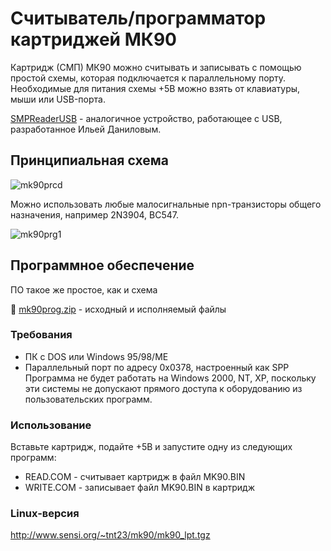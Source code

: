 # Считыватель/программатор картриджей МК90
Картридж (СМП) МК90 можно считывать и записывать с помощью простой схемы, которая подключается к параллельному порту. Необходимые для питания схемы +5В можно взять от клавиатуры, мыши или USB-порта.

[SMPReaderUSB](http://mk90.blogspot.com/search/label/%D0%A1%D0%9C%D0%9F) - аналогичное устройство, работающее с USB, разработанное Ильей Даниловым.

## Принципиальная схема
![mk90prcd](https://user-images.githubusercontent.com/102995285/163765232-e12bb956-ce9a-4ba1-8d2f-5b58f0b9fb18.png)

Можно использовать любые малосигнальные npn-транзисторы общего назначения, например 2N3904, BC547.

![mk90prg1](https://user-images.githubusercontent.com/102995285/163765237-fe564d27-0a90-4c18-bc14-b08b679b169a.jpg)
## Программное обеспечение
ПО такое же простое, как и схема

💾 [mk90prog.zip](https://github.com/Yprits/MK90/files/8503969/mk90prog.zip) - исходный и исполняемый файлы
### Требования
- ПК с DOS или Windows 95/98/ME
- Параллельный порт по адресу 0x0378, настроенный как SPP
Программа не будет работать на Windows 2000, NT, XP, поскольку эти системы не допускают прямого доступа к оборудованию из пользовательских программ.
### Использование
Вставьте картридж, подайте +5В и запустите одну из следующих программ:
- READ.COM - считывает картридж в файл MK90.BIN
- WRITE.COM - записывает файл MK90.BIN в картридж
### Linux-версия

http://www.sensi.org/~tnt23/mk90/mk90_lpt.tgz
